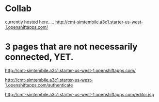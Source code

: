 # Collab
currently hosted here..... http://cmt-simtembile.a3c1.starter-us-west-1.openshiftapps.com/


# 3 pages that are not necessarily connected, YET.
http://cmt-simtembile.a3c1.starter-us-west-1.openshiftapps.com/

http://cmt-simtembile.a3c1.starter-us-west-1.openshiftapps.com/authenticate

http://cmt-simtembile.a3c1.starter-us-west-1.openshiftapps.com/editor.jsp
